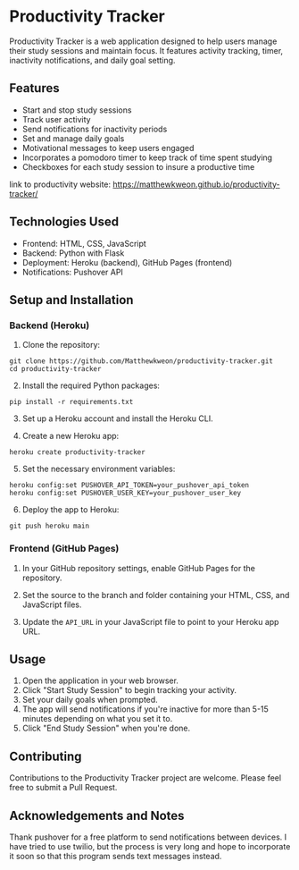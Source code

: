 # Productivity Tracker

Productivity Tracker is a web application designed to help users manage their study sessions and maintain focus. It features activity tracking, timer, inactivity notifications, and daily goal setting.

## Features

- Start and stop study sessions
- Track user activity
- Send notifications for inactivity periods
- Set and manage daily goals
- Motivational messages to keep users engaged
- Incorporates a pomodoro timer to keep track of time spent studying
- Checkboxes for each study session to insure a productive time

link to productivity website: https://matthewkweon.github.io/productivity-tracker/

## Technologies Used

- Frontend: HTML, CSS, JavaScript
- Backend: Python with Flask
- Deployment: Heroku (backend), GitHub Pages (frontend)
- Notifications: Pushover API

## Setup and Installation

### Backend (Heroku)

1. Clone the repository:
```
git clone https://github.com/Matthewkweon/productivity-tracker.git
cd productivity-tracker
```

2. Install the required Python packages:
```
pip install -r requirements.txt
```

3. Set up a Heroku account and install the Heroku CLI.

4. Create a new Heroku app:
```
heroku create productivity-tracker
```

5. Set the necessary environment variables:
```
heroku config:set PUSHOVER_API_TOKEN=your_pushover_api_token
heroku config:set PUSHOVER_USER_KEY=your_pushover_user_key
```

6. Deploy the app to Heroku:
```
git push heroku main
```

### Frontend (GitHub Pages)

1. In your GitHub repository settings, enable GitHub Pages for the repository.

2. Set the source to the branch and folder containing your HTML, CSS, and JavaScript files.

3. Update the `API_URL` in your JavaScript file to point to your Heroku app URL.

## Usage

1. Open the application in your web browser.
2. Click "Start Study Session" to begin tracking your activity.
3. Set your daily goals when prompted.
4. The app will send notifications if you're inactive for more than 5-15 minutes depending on what you set it to.
5. Click "End Study Session" when you're done.

## Contributing

Contributions to the Productivity Tracker project are welcome. Please feel free to submit a Pull Request.

## Acknowledgements and Notes

Thank pushover for a free platform to send notifications between devices. I have tried to use twilio, but the process is very long and hope to incorporate it soon so that this program sends text messages instead.

